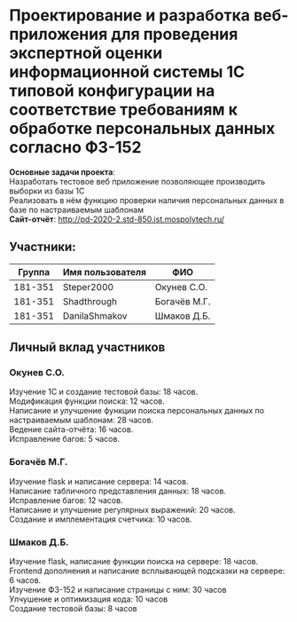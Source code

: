# Проектирование и разработка веб-приложения для проведения экспертной оценки информационной системы 1С типовой конфигурации на соответствие требованиям к обработке персональных данных согласно ФЗ-152
<b>Основные задачи проекта</b>: <br>
Hазработать тестовое веб приложение позволяющее производить выборки из базы 1С <br>
Реализовать в нём функцию проверки наличия персональных данных в базе по настраиваемым шаблонам <br>
<b>Сайт-отчёт</b>: http://pd-2020-2.std-850.ist.mospolytech.ru/

## Участники:

  | Группа  | Имя пользователя | ФИО              |
  |---------|------------------|------------------|
  | 181-351 | Steper2000       | Окунев С.О.      |
  | 181-351 | Shadthrough      | Богачёв М.Г.     |
  | 181-351 | DanilaShmakov    | Шмаков Д.Б.      |

## Личный вклад участников
### Окунев С.О.
Изучение 1С и создание тестовой базы: 18 часов. <br>
Модификация функции поиска: 12 часов. <br>
Написание и улучшение функции поиска персональных данных по настраиваемым шаблонам: 28 часов. <br>
Ведение сайта-отчёта: 16 часов.<br>
Исправление багов: 5 часов. <br>
### Богачёв М.Г.
Изучение flask и написание сервера: 14 часов. <br>
Написание табличного представления данных: 18 часов. <br>
Исправление багов: 12 часов. <br>
Написание и улучшение регулярных выражений: 20 часов. <br>
Создание и имплементация счетчика: 10 часов. <br>
### Шмаков Д.Б.
Изучение flask, написание функции поиска на сервере: 18 часов. <br>
Frontend дополнения и написание всплывающей подсказки на сервере: 6 часов. <br>
Изучение ФЗ-152 и написание страницы с ним: 30 часов <br>
Улчушение и оптимизация кода: 10 часов <br>
Создание тестовой базы: 8 часов <br>


